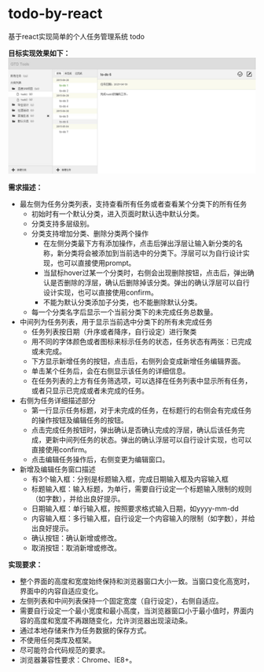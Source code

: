 # todo-by-react
基于react实现简单的个人任务管理系统 todo

**目标实现效果如下：**
![](https://github.com/baidu-ife/ife/blob/master/2015_spring/task/task0003/img/design.jpg)

**需求描述：**
- 最左侧为任务分类列表，支持查看所有任务或者查看某个分类下的所有任务
  - 初始时有一个默认分类，进入页面时默认选中默认分类。
  - 分类支持多层级别。
  - 分类支持增加分类、删除分类两个操作
    - 在左侧分类最下方有添加操作，点击后弹出浮层让输入新分类的名称，新分类将会被添加到当前选中的分类下。浮层可以为自行设计实现，也可以直接使用prompt。
    - 当鼠标hover过某一个分类时，右侧会出现删除按钮，点击后，弹出确认是否删除的浮层，确认后删除掉该分类。弹出的确认浮层可以自行设计实现，也可以直接使用confirm。
    - 不能为默认分类添加子分类，也不能删除默认分类。
  - 每一个分类名字后显示一个当前分类下的未完成任务总数量。
- 中间列为任务列表，用于显示当前选中分类下的所有未完成任务
  - 任务列表按日期（升序或者降序，自行设定）进行聚类
  - 用不同的字体颜色或者图标来标示任务的状态，任务状态有两张：已完成或未完成。
  - 下方显示新增任务的按钮，点击后，右侧列会变成新增任务编辑界面。
  - 单击某个任务后，会在右侧显示该任务的详细信息。
  - 在任务列表的上方有任务筛选项，可以选择在任务列表中显示所有任务，或者只显示已完成或者未完成的任务。
- 右侧为任务详细描述部分
  - 第一行显示任务标题，对于未完成的任务，在标题行的右侧会有完成任务的操作按钮及编辑任务的按钮。
  - 点击完成任务按钮时，弹出确认是否确认完成的浮层，确认后该任务完成，更新中间列任务的状态。弹出的确认浮层可以自行设计实现，也可以直接使用confirm。
  - 点击编辑任务操作后，右侧变更为编辑窗口。
- 新增及编辑任务窗口描述
  - 有3个输入框：分别是标题输入框，完成日期输入框及内容输入框
  - 标题输入框：输入标题，为单行，需要自行设定一个标题输入限制的规则（如字数），并给出良好提示。
  - 日期输入框：单行输入框，按照要求格式输入日期，如yyyy-mm-dd
  - 内容输入框：多行输入框，自行设定一个内容输入的限制（如字数），并给出良好提示。
  - 确认按钮：确认新增或修改。
  - 取消按钮：取消新增或修改。
  
**实现要求：**
- 整个界面的高度和宽度始终保持和浏览器窗口大小一致。当窗口变化高宽时，界面中的内容自适应变化。
- 左侧列表和中间列表保持一个固定宽度（自行设定），右侧自适应。
- 需要自行设定一个最小宽度和最小高度，当浏览器窗口小于最小值时，界面内容的高度和宽度不再跟随变化，允许浏览器出现滚动条。
- 通过本地存储来作为任务数据的保存方式。
- 不使用任何类库及框架。
- 尽可能符合代码规范的要求。
- 浏览器兼容性要求：Chrome、IE8+。
